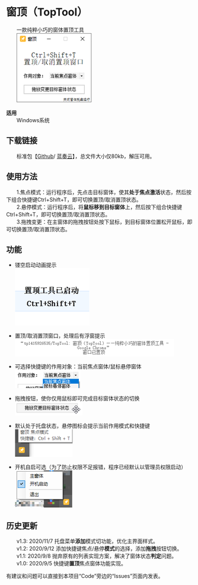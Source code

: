 # 窗顶（TopTool）
　　一款纯粹小巧的窗体置顶工具   
　　![主窗体界面](https://github.com/tp1415926535/TopTool/blob/master/%E7%AA%97%E9%A1%B6%20%E6%88%AA%E5%9B%BE/%E4%B8%BB%E7%AA%97%E4%BD%9301.png)   
         
**适用**  
　　Windows系统   
   
**下载链接**   
- 
　　标准包【[Github](https://github.com/tp1415926535/TopTool/raw/master/%E7%AA%97%E9%A1%B6v1.3.rar)/ [蓝奏云](https://wws.lanzous.com/ictWdi58mxg)】，总文件大小仅80kb，解压可用。   
   
**使用方法**  
- 
　　1.焦点模式：运行程序后，先点击目标窗体，使其**处于焦点激活**状态，然后按下组合快捷键Ctrl+Shift+T，即可切换置顶/取消置顶状态。   
　　2.悬停模式：运行程序后，将**鼠标移到目标窗体**上，然后按下组合快捷键Ctrl+Shift+T，即可切换置顶/取消置顶状态。   
　　3.拖拽变更：在主窗体的拖拽按钮处按下鼠标，到目标窗体位置松开鼠标，即可切换置顶/取消置顶状态。   

   
**功能**  
-   
- 镂空启动动画提示   
![启动动画](https://github.com/tp1415926535/TopTool/blob/master/%E7%AA%97%E9%A1%B6%20%E6%88%AA%E5%9B%BE/%E5%90%AF%E5%8A%A8%E5%8A%A8%E7%94%BB.png)   
   
- 置顶/取消置顶窗口，处理后有浮窗提示   
![提示浮窗](https://github.com/tp1415926535/TopTool/blob/master/%E7%AA%97%E9%A1%B6%20%E6%88%AA%E5%9B%BE/%E6%8F%90%E7%A4%BA%E6%88%AA%E5%9B%BE.png)   
   
- 可选择快捷键的作用对象：当前焦点窗体/鼠标悬停窗体   
![模式选择](https://github.com/tp1415926535/TopTool/blob/master/%E7%AA%97%E9%A1%B6%20%E6%88%AA%E5%9B%BE/%E6%A8%A1%E5%BC%8F%E9%80%89%E6%8B%A9%E6%88%AA%E5%9B%BE.png)
   
- 拖拽按钮，使你仅用鼠标即可完成目标窗体状态的切换   
![拖拽按钮](https://github.com/tp1415926535/TopTool/blob/master/%E7%AA%97%E9%A1%B6%20%E6%88%AA%E5%9B%BE/%E6%8B%96%E6%8B%BD%E6%8C%89%E9%92%AE%E6%88%AA%E5%9B%BE.png)
   
- 默认处于托盘状态，悬停图标会提示当前作用模式和快捷键   
![托盘界面](https://github.com/tp1415926535/TopTool/blob/master/%E7%AA%97%E9%A1%B6%20%E6%88%AA%E5%9B%BE/%E6%89%98%E7%9B%9801.png)   
   
- 开机自启可选（为了防止权限不足报错，程序已经默认以管理员权限启动）   
![托盘菜单](https://github.com/tp1415926535/TopTool/blob/master/%E7%AA%97%E9%A1%B6%20%E6%88%AA%E5%9B%BE/%E6%89%98%E7%9B%9802.png)   
    
**历史更新**  
-   
　　v1.3: 2020/11/7 托盘菜单**添加**模式切功能，优化主界面样式。   
　　v1.2: 2020/9/12 添加快捷键焦点/悬停**模式**的选择，添加**拖拽**按钮切换。   
　　v1.1: 2020/9/8 抛弃原有的列表实现方案，解决了窗体状态**判定**问题。   
　　v1.0: 2020/9/5 快捷键**置顶**焦点窗体功能实现。   
    
有建议和问题可以直接到本项目“Code”旁边的“Issues”页面内发表。
